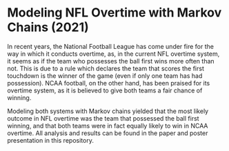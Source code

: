 # Modeling NFL Overtime with Markov Chains (2021)

In recent years, the National Football League has come
under fire for the way in which it conducts overtime, as, in
the current NFL overtime system, it seems as if the team
who possesses the ball first wins more often than not. This
is due to a rule which declares the team that scores the first
touchdown is the winner of the game (even if only one team
has had possession). NCAA football, on the other hand,
has been praised for its overtime system, as it is believed
to give both teams a fair chance of winning. 

Modeling both systems with Markov chains yielded that the most likely outcome in NFL overtime was the team that possessed the ball first winning, and that both teams were in fact equally likely to win in NCAA overtime. All analysis and results can be found in the paper and poster presentation in this repository.
